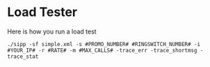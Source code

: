 # Load Tester

Here is how you run a load test

    ./sipp -sf simple.xml -s #PROMO_NUMBER# #RINGSWITCH_NUMBER# -i #YOUR_IP# -r #RATE# -m #MAX_CALLS# -trace_err -trace_shortmsg -trace_stat
